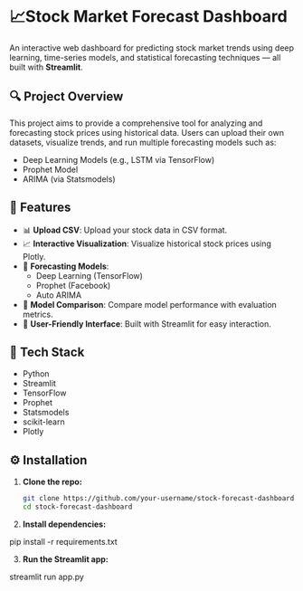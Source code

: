 # 📈Stock Market Forecast Dashboard

An interactive web dashboard for predicting stock market trends using deep learning, time-series models, and statistical forecasting techniques — all built with **Streamlit**.

## 🔍 Project Overview

This project aims to provide a comprehensive tool for analyzing and forecasting stock prices using historical data. Users can upload their own datasets, visualize trends, and run multiple forecasting models such as:

- Deep Learning Models (e.g., LSTM via TensorFlow)
- Prophet Model
- ARIMA (via Statsmodels)

## 🚀 Features

- 📊 **Upload CSV**: Upload your stock data in CSV format.
- 📈 **Interactive Visualization**: Visualize historical stock prices using Plotly.
- 🔮 **Forecasting Models**:
  - Deep Learning (TensorFlow)
  - Prophet (Facebook)
  - Auto ARIMA
- 🧠 **Model Comparison**: Compare model performance with evaluation metrics.
- 🎯 **User-Friendly Interface**: Built with Streamlit for easy interaction.

## 🧰 Tech Stack

- Python
- Streamlit
- TensorFlow
- Prophet
- Statsmodels
- scikit-learn
- Plotly




## ⚙️ Installation

1. **Clone the repo:**

   ```bash
   git clone https://github.com/your-username/stock-forecast-dashboard.git
   cd stock-forecast-dashboard
   
2. **Install dependencies:**
   
pip install -r requirements.txt

3. **Run the Streamlit app:**
   
streamlit run app.py


